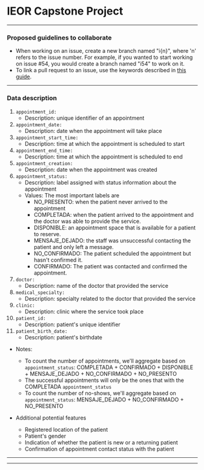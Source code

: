 # IEOR Capstone Project
---
### Proposed guidelines to collaborate
- When working on an issue, create a new branch named "i{n}", where 'n' refers to the issue number. For example, if you wanted to start working on issue #54, you would create a branch named "i54" to work on it.
- To link a pull request to an issue, use the keywords described in [this guide](https://docs.github.com/en/issues/tracking-your-work-with-issues/linking-a-pull-request-to-an-issue).
---
### Data description
1. `appointment_id:` 
    - Description: unique identifier of an appointment
2. `appointment_date:` 
    - Description: date when the appointment will take place
3. `appointment_start_time:`
    - Description: time at which the appointment is scheduled to start
4. `appointment_end_time:`
    - Description: time at which the appointment is scheduled to end
5. `appointment_creation:`
    - Description: date when the appointment was created
6. `appointment_status:`
    - Description: label assigned with status information about the appointment
    - Values:
        The most important labels are
        - NO_PRESENTO: when the patient never arrived to the appointment
        - COMPLETADA: when the patient arrived to the appointment and the doctor was able to provide the service.
        - DISPONIBLE: an appointment space that is available for a patient to reserve.
        - MENSAJE_DEJADO: the staff was unsuccessful contacting the patient and only left a message.
        - NO_CONFIRMADO: The patient scheduled the appointment but hasn't confirmed it.
        - CONFIRMADO: The patient was contacted and confirmed the appointment.
7. `doctor:`
    - Description: name of the doctor that provided the service
8. `medical_specialty:`
    - Description: specialty related to the doctor that provided the service
9. `clinic:`
    - Description: clinic where the service took place
10. `patient_id:`
    - Description: patient's unique identifier
11. `patient_birth_date:`
    - Description: patient's birthdate

- Notes:
    - To count the number of appointments, we'll aggregate based on `appointment_status`:
        COMPLETADA + CONFIRMADO + DISPONIBLE + MENSAJE_DEJADO + NO_CONFIRMADO + NO_PRESENTO
    - The successful appointments will only be the ones that with the COMPLETADA `appointment_status`
    - To count the number of no-shows, we'll aggregate based on `appointment_status`:
        MENSAJE_DEJADO + NO_CONFIRMADO + NO_PRESENTO

- Additional potential features
    - Registered location of the patient
    - Patient's gender
    - Indication of whether the patient is new or a returning patient
    - Confirmation of appointment contact status with the patient
---
---
